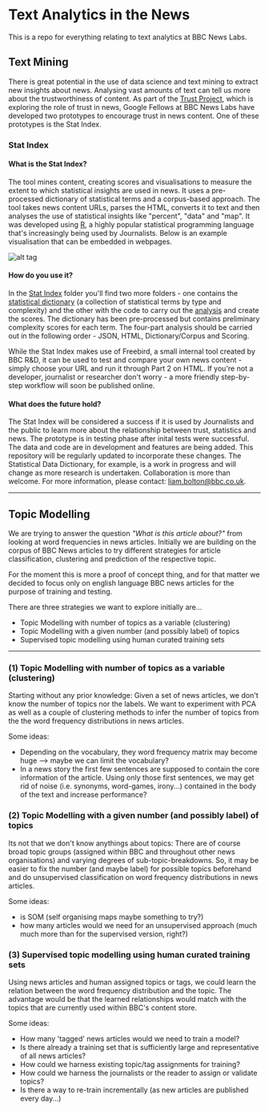# Text Analytics in the News

This is a repo for everything relating to text analytics at BBC News Labs.

## Text Mining

There is great potential in the use of data science and text mining to extract new insights about news. Analysing vast amounts of text can tell us more about the trustworthiness of content. As part of the [Trust Project](http://thetrustproject.org/), which is exploring the role of trust in news, Google Fellows at BBC News Labs have developed two prototypes to encourage trust in news content. One of these prototypes is the Stat Index.

### Stat Index

#### What is the Stat Index?
The tool mines content, creating scores and visualisations to measure the extent to which statistical insights are used in news. It uses a pre-processed dictionary of statistical terms and a corpus-based approach. The tool takes news content URLs, parses the HTML, converts it to text and then analyses the use of statistical insights like "percent", "data" and "map". It was developed using [R](https://www.r-project.org/), a highly popular statistical programming language that's increasingly being used by Journalists. Below is an example visualisation that can be embedded in webpages.

![alt tag](https://studentdatalabs.files.wordpress.com/2016/08/statindex-scores1.jpg)

#### How do you use it?
In the [Stat Index](https://github.com/BBC-News-Labs/Text_Analytics/tree/master/StatIndex) folder you'll find two more folders - one contains the [statistical dictionary](https://github.com/BBC-News-Labs/Text_Analytics/tree/master/StatIndex/StatIndex-StatDictionary) (a collection of statistical terms by type and complexity) and the other with the code to carry out the [analysis](https://github.com/BBC-News-Labs/Text_Analytics/tree/master/StatIndex/StatIndex-Analysis) and create the scores. The dictionary has been pre-processed but contains preliminary complexity scores for each term. The four-part analysis should be carried out in the following order - JSON, HTML, Dictionary/Corpus and Scoring. 

While the Stat Index makes use of Freebird, a small internal tool created by BBC R&D, it can be used to test and compare your own news content - simply choose your URL and run it through Part 2 on HTML. If you're not a developer, journalist or researcher don't worry - a more friendly step-by-step workflow will soon be published online.

#### What does the future hold?
The Stat Index will be considered a success if it is used by Journalists and the public to learn more about the relationship between trust, statistics and news. The prototype is in testing phase after inital tests were successful.  The data and code are in development and features are being added. This repository will be regularly updated to incorporate these changes. The Statistical Data Dictionary, for example, is a work in progress and will change as more research is undertaken. Collaboration is more than welcome. For more information, please contact: <u>liam.bolton@bbc.co.uk</u>. 

---

## Topic Modelling

We are trying to answer the question *"What is this article about?"* from looking at word frequencies in news articles. Initially we are building on the corpus of BBC News articles to try different strategies for article classification, clustering and prediction of the respective topic.

For the moment this is more a proof of concept thing, and for that matter we decided to focus only on english language BBC news articles for the purpose of training and testing.

There are three strategies we want to explore initially are...

- Topic Modelling with number of topics as a variable (clustering)
- Topic Modelling with a given number (and possibly label) of topics
- Supervised topic modelling using human curated training sets

---

### (1) Topic Modelling with number of topics as a variable (clustering)

Starting without any prior knowledge: Given a set of news articles, we don't know the number of topics nor the labels. We want to experiment with PCA as well as a couple of clustering methods to infer the number of topics from the the word frequency distributions in news articles.

Some ideas:

- Depending on the vocabulary, they word frequency matrix may become huge --> maybe we can limit the vocabulary?
- In a news story the first few sentences are supposed to contain the core information of the article. Using only those first sentences, we may get rid of noise (i.e. synonyms, word-games, irony...) contained in the body of the text and increase performance?

### (2) Topic Modelling with a given number (and possibly label) of topics

Its not that we don't know anythings about topics: There are of course broad topic groups (assigned within BBC and throughout other news organisations) and varying degrees of sub-topic-breakdowns. So, it may be easier to fix the number (and maybe label) for possible topics beforehand and do unsupervised classification on word frequency distributions in news articles. 

Some ideas:

- is SOM (self organising maps maybe something to try?)
- how many articles would we need for an unsupervised approach (much much more than for the supervised version, right?)


### (3) Supervised topic modelling using human curated training sets

Using news articles and human assigned topics or tags, we could learn the relation between the word frequency distribution and the topic. The advantage would be that the learned relationships would match with the topics that are currently used within BBC's content store. 

Some ideas:

- How many 'tagged' news articles would we need to train a model?
- Is there already a training set that is sufficiently large and representative of all news articles?
- How could we harness existing topic/tag assignments for training?
- How could we harness the journalists or the reader to assign or validate topics?
- Is there a way to re-train incrementally (as new articles are published every day...)

